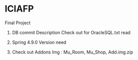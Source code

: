 # ICIAFP
Final Project

1. DB commit Description Check out for OracleSQL.txt read

2. Spring 4.9.0 Version need

3. Check out Addons Img :  Mu_Room, Mu_Shop, Add.img.zip 


